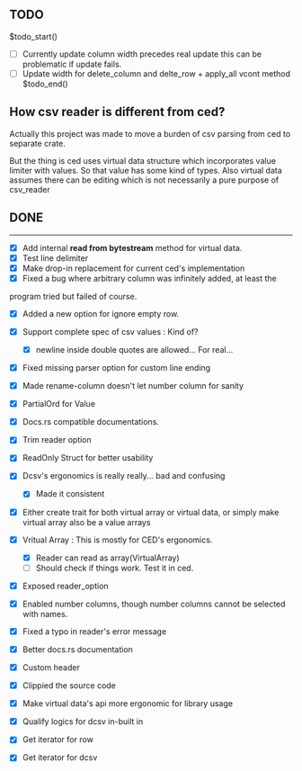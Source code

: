 ## TODO
$todo_start()
* [ ] Currently update column width precedes real update this can be
  problematic if update fails.
* [ ] Update width for delete_column and delte_row + apply_all vcont method
$todo_end()

## How csv reader is different from ced?

Actually this project was made to move a burden of csv parsing from ced to
separate crate.

But the thing is ced uses virtual data structure which incorporates value
limiter with values. So that value has some kind of types. Also virtual data assumes there can be editing which is not necessarily a pure purpose of csv\_reader

## DONE

---

* [x] Add internal **read from bytestream** method for virtual data.
* [x] Test line delimiter
* [x] Make drop-in replacement for current ced's implementation
* [x] Fixed a bug where arbitrary column was infinitely added, at least the

program tried but failed of course.
* [x] Added a new option for ignore empty row.
* [x] Support complete spec of csv values : Kind of?
	* [x] newline inside double quotes are allowed... For real...
* [x] Fixed missing parser option for custom line ending
* [x] Made rename-column doesn't let number column for sanity

* [x] PartialOrd for Value
* [x] Docs.rs compatible documentations.
* [x] Trim reader option
* [x] ReadOnly Struct for better usability

* [x] Dcsv's ergonomics is really really... bad and confusing
	* [x] Made it consistent
* [x] Either create trait for both virtual array or virtual data, or simply make virtual array also be a value arrays
* [x] Vritual Array : This is mostly for CED's ergonomics.
	* [x] Reader can read as array(VirtualArray) 
	* [ ] Should check if things work. Test it in ced.
* [x] Exposed reader\_option 
* [x] Enabled number columns, though number columns cannot be selected with
names.
* [x] Fixed a typo in reader's error message
* [x] Better docs.rs documentation
* [x] Custom header
* [x] Clippied the source code
* [x] Make virtual data's api more ergonomic for library usage
* [x] Qualify logics for dcsv in-built in
* [x] Get iterator for row
* [x] Get iterator for dcsv

